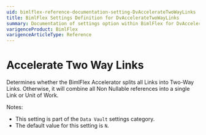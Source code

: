 ```yaml
---
uid: bimlflex-reference-documentation-setting-DvAccelerateTwoWayLinks
title: BimlFlex Settings Definition for DvAccelerateTwoWayLinks
summary: Documentation of settings option within BimlFlex for DvAccelerateTwoWayLinks
varigenceProduct: BimlFlex
varigenceArticleType: Reference
---
```


# Accelerate Two Way Links

Determines whether the BimlFlex Accelerator splits all Links into Two-Way Links. Otherwise, it will combine all Non Nullable references into a single Link or Unit of Work.

Notes:

* This setting is part of the `Data Vault` settings category.
* The default value for this setting is `N`.
